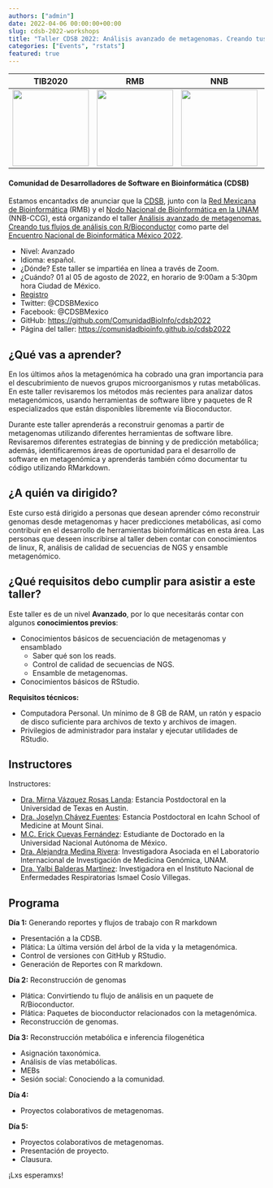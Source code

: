 ```yaml
---
authors: ["admin"]
date: 2022-04-06 00:00:00+00:00
slug: cdsb-2022-workshops
title: "Taller CDSB 2022: Análisis avanzado de metagenomas. Creando tus flujos de análisis con R/Bioconductor."
categories: ["Events", "rstats"]
featured: true
---
```


| TIB2020 | RMB | NNB | CCG-UNAM |
| --- | --- | --- | --- |
| [<img src="http://www.nnb.unam.mx/TIB2020/wp-content/uploads/sites/2/2020/03/TIF-Logo_2020.png" width="150px" />](http://www.nnb.unam.mx/TIB2020/) | [<img src="http://www.nnb.unam.mx/TIB2020/wp-content/uploads/sites/2/2020/03/RMB_Logo-horizontal.png" width="150px" />](https://www.redmexicanadebioinformatica.org/) | [<img src="http://www.nnb.unam.mx/TIB2020/wp-content/uploads/sites/2/2020/03/logo-principal.png" width="150px" />](http://www.nnb.unam.mx/) | [<img src="http://www.nnb.unam.mx/TIB2020/wp-content/uploads/sites/2/2020/03/CCG_Logo_HR.png" width="150px" />](http://www.ccg.unam.mx/) |

#### Comunidad de Desarrolladores de Software en Bioinformática  (CDSB)

Estamos encantadxs de anunciar que la [CDSB](https://twitter.com/CDSBMexico), junto con la [Red Mexicana de Bioinformática](https://twitter.com/RBioinformatica) (RMB) y el [Nodo Nacional de Bioinformática en la UNAM](https://twitter.com/nnb_unam) (NNB-CCG), está organizando el taller [Análisis avanzado de metagenomas. Creando tus flujos de análisis con R/Bioconductor](https://comunidadbioinfo.github.io/cdsb2022)   como parte del [Encuentro Nacional de Bioinformática México 2022](http://congresos.nnb.unam.mx/EBM2022/). 

- Nivel: Avanzado
- Idioma: español.
- ¿Dónde? Este taller se impartiéa en línea a través de Zoom. 
- ¿Cuándo? 01 al 05 de agosto de 2022, en horario de 9:00am a 5:30pm hora Ciudad de México.
- [Registro](http://congresos.nnb.unam.mx/EBM2022/)
- Twitter: @CDSBMexico
- Facebook: @CDSBMexico
- GitHub: https://github.com/ComunidadBioInfo/cdsb2022
- Página del taller: https://comunidadbioinfo.github.io/cdsb2022

## ¿Qué vas a aprender?

En los últimos años la metagenómica ha cobrado una gran importancia para el descubrimiento de nuevos grupos microorganismos y rutas metabólicas. En este taller revisaremos los métodos más recientes para analizar datos metagenómicos, usando herramientas de software libre y paquetes de R especializados que están disponibles libremente vía Bioconductor. 

Durante este taller aprenderás a reconstruir genomas a partir de metagenomas utilizando diferentes herramientas de software libre. Revisaremos diferentes estrategias de binning y de predicción metabólica; además, identificaremos áreas de oportunidad para el desarrollo de software en metagenómica y aprenderás también cómo documentar tu código utilizando RMarkdown.

## ¿A quién va dirigido? 

Este curso está dirigido a personas que desean aprender cómo reconstruir genomas desde metagenomas y hacer predicciones metabólicas, así como contribuir en el desarrollo de herramientas bioinformáticas en esta área. Las personas que deseen inscribirse al taller deben contar con conocimientos de linux, R, análisis de calidad de secuencias de NGS y ensamble metagenómico. 

## ¿Qué requisitos debo cumplir para asistir a este taller? 

Este taller es de un nivel **Avanzado**, por lo que necesitarás contar con algunos **conocimientos previos**: 

- Conocimientos básicos de secuenciación de metagenomas y ensamblado
    - Saber qué son los reads.
    - Control de calidad de secuencias de NGS.
    - Ensamble de metagenomas.
- Conocimientos básicos de RStudio.

**Requisitos técnicos:**

- Computadora Personal. Un mínimo de 8 GB de RAM, un ratón y espacio de disco suficiente para archivos de texto y archivos de imagen. 
- Privilegios de administrador para instalar y ejecutar utilidades de RStudio.

## Instructores

Instructores:
- [Dra. Mirna Vázquez Rosas Landa](https://comunidadbioinfo.github.io/es/authors/mirnavrl/): Estancia Postdoctoral en la Universidad de Texas en Austin.
- [Dra. Joselyn Chávez Fuentes](https://comunidadbioinfo.github.io/es/authors/josschavezf/): Estancia Postdoctoral en Icahn School of Medicine at Mount Sinai.
- [M.C. Erick Cuevas Fernández](https://comunidadbioinfo.github.io/es/authors/erickcufe/): Estudiante de Doctorado en la Universidad Nacional Autónoma de México.
- [Dra. Alejandra Medina Rivera](https://comunidadbioinfo.github.io/es/authors/amedina/): Investigadora Asociada en el Laboratorio Internacional de Investigación de Medicina Genómica, UNAM. 
- [Dra. Yalbi Balderas Martínez](https://comunidadbioinfo.github.io/es/authors/yalbibalderas/):  Investigadora en el Instituto Nacional de Enfermedades Respiratorias Ismael Cosío Villegas.

## Programa

**Día 1:** Generando reportes y flujos de trabajo con R markdown
- Presentación a la CDSB.
- Plática: La última versión del árbol de la vida y la metagenómica.
- Control de versiones con GitHub y RStudio.
- Generación de Reportes con R markdown.

**Día 2:**  Reconstrucción de genomas
- Plática: Convirtiendo tu flujo de análisis en un paquete de R/Bioconductor.
- Plática: Paquetes de bioconductor relacionados con la metagenómica.
- Reconstrucción de genomas.

**Día 3:** Reconstrucción metabólica e inferencia filogenética
- Asignación taxonómica.
- Análisis de vías metabólicas. 
- MEBs
- Sesión social: Conociendo a la comunidad.

**Día 4:**
- Proyectos colaborativos de metagenomas.

**Día 5:**
- Proyectos colaborativos de metagenomas.
- Presentación de proyecto.
- Clausura.


¡Lxs esperamxs!




